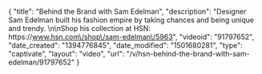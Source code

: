 {
    "title": "Behind the Brand with Sam Edelman",
    "description": "Designer Sam Edelman built his fashion empire by taking chances and being unique and trendy. \n\nShop his collection at HSN: https:\/\/www.hsn.com\/shop\/sam-edelman\/5963",
    "videoid": "91797652",
    "date_created": "1394776845",
    "date_modified": "1501680281",
    "type": "captivate",
    "layout": "video",
    "url": "\/v\/hsn-behind-the-brand-with-sam-edelman\/91797652"
}
